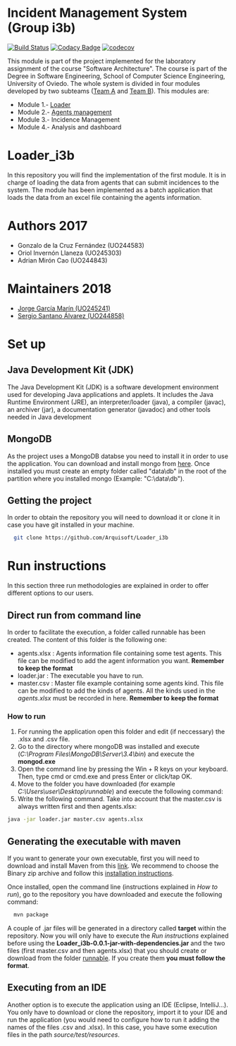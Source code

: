 # Incident Management System (Group i3b)

[![Build Status](https://travis-ci.org/Arquisoft/Loader_i3b.svg?branch=master)](https://travis-ci.org/Arquisoft/Loader_i3b)
[![Codacy Badge](https://api.codacy.com/project/badge/Grade/43af5c0e2a6745df932bd77d84a0103f)](https://www.codacy.com/app/jelabra/Loader_i3b?utm_source=github.com&amp;utm_medium=referral&amp;utm_content=Arquisoft/Loader_i3b&amp;utm_campaign=Badge_Grade)
[![codecov](https://codecov.io/gh/Arquisoft/Loader_i3b/branch/master/graph/badge.svg)](https://codecov.io/gh/Arquisoft/Loader_i3b)


This module is part of the project implemented for the laboratory assignment of the course "Software Architecture". The course is part of the Degree in Software Engineering, School of Computer Science Engineering, University of Oviedo. The whole system is divided in four modules developed by two subteams ([Team A](https://github.com/orgs/Arquisoft/teams/course1718_i3b2) and [Team B](https://github.com/orgs/Arquisoft/teams/course1718_i3b1)). This modules are:

* Module 1.- [Loader](https://github.com/Arquisoft/Loader_i3b)
* Module 2.- [Agents management](https://github.com/Arquisoft/Agents_i3b)
* Module 3.- Incidence Management
* Module 4.- Analysis and dashboard


# Loader_i3b

In this repository you will find the implementation of the first module. It is in charge of loading the data from agents that can submit incidences to the system. The module has been implemented as a batch application that loads the data from an excel file containing the agents information.

# Authors 2017

* Gonzalo de la Cruz Fernández (UO244583)
* Oriol Invernón Llaneza (UO245303)
* Adrian Mirón Cao (UO244843)

# Maintainers 2018

* [Jorge García Marín (UO245241)](https://github.com/JorgeGarciaMarin)
* [Sergio Santano Álvarez (UO244858)](https://github.com/sergiosantano)

# Set up 
## Java Development Kit (JDK)
The Java Development Kit (JDK) is a software development environment used for developing Java applications and applets. It includes the Java Runtime Environment (JRE), an interpreter/loader (java), a compiler (javac), an archiver (jar), a documentation generator (javadoc) and other tools needed in Java development

## MongoDB
As the project uses a MongoDB databse you need to install it in order to use the application. You can download and install mongo from [here](https://www.mongodb.com/dr/fastdl.mongodb.org/win32/mongodb-win32-x86_64-2008plus-ssl-3.4.2-signed.msi/download). Once installed you must create an empty folder called "data\db" in the root of the partition where you installed mongo (Example: "C:\data\db").

## Getting the project
In order to obtain the repository you will need to download it or clone it in case you have git installed in your machine.
```sh
  git clone https://github.com/Arquisoft/Loader_i3b
  ```



# Run instructions

In this section three run methodologies are explained in order to offer different options to our users.

## Direct run from command line
In order to facilitate the execution, a folder called runnable has been created. The content of this folder is the following one:
* agents.xlsx : Agents information file containing some test agents. This file can be modified to add the agent information you want. **Remember to keep the format**
* loader.jar  : The executable you have to run.
* master.csv  : Master file example containing some agents kind. This file can be modified to add the kinds of agents. All the kinds used in the _agents.xlsx_ must be recorded in here. **Remember to keep the format**

### How to run
1. For running the application open this folder and edit (if neccessary) the .xlsx and .csv file. 
1. Go to the directory where mongoDB was installed and execute (_C:\Program Files\MongoDB\Server\3.4\bin_) and execute the **mongod.exe**
1. Open the command line by pressing the Win + R keys on your keyboard. Then, type cmd or cmd.exe and press Enter or click/tap OK.
  1. Move to the folder you have downloaded (for example _C:\Users\user\Desktop\runnable_) and execute the following command:
  1. Write the following command. Take into account that the master.csv is always written first and then agents.xlsx:
  ```sh
  java -jar loader.jar master.csv agents.xlsx
  ```

## Generating the executable with maven
If you want to generate your own executable, first you will need to download and install Maven from this [link](https://maven.apache.org/download.cgi). We recommend to choose the Binary zip archive and follow this [installation instructions](https://maven.apache.org/install.html).

Once installed, open the command line (instructions explained in *How to run*), go to the repository you have downloaded and execute the following command:
```sh
  mvn package
  ```
A couple of .jar files will be generated in a directory called **target** within the repository. Now you will only have to execute the *Run instructions* explained before using the **Loader_i3b-0.0.1-jar-with-dependencies.jar** and the two files (first master.csv and then agents.xlsx) that you should create or download from the folder [runnable](). If you create them **you must follow the format**.

## Executing from an IDE
Another option is to execute the application using an IDE (Eclipse, IntelliJ...). You only have to download or clone the repository, import it to your IDE and run the application (you would need to configure how to run it adding the names of the files .csv and .xlsx). In this case, you have some execution files in the path _source/test/resources_.



